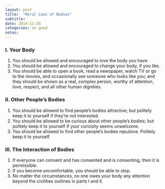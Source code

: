 ```yaml
---
layout: post
title:  "Moral Laws of Bodies"
subtitle: 
date: 2014-11-28
categories: on good
notes: 
---
```

### I. Your Body

1.  You should be allowed and encouraged to love the body you have.
2.  You should be allowed and encouraged to change your body, if you like.
3.  You should be able to open a book, read a newspaper, watch TV or go to the movies, and occasionally see someone who looks like you; and they should be shown as a real, complex person, worthy of attention, love, respect, and all other human dignities.

### II. Other People’s Bodies

1.  You should be allowed to find people’s bodies attractive; but politely keep it to yourself if they’re not interested.
2.  You should be allowed to be curious about other people’s bodies; but politely keep it to yourself if your curiosity seems unwelcome.
3.  You should be allowed to find other people’s bodies repulsive. Politely keep it to yourself.

### III. The Interaction of Bodies

1.  If everyone can consent and has consented and is consenting, then it is permissible.
2.  If you become uncomfortable, you should be able to stop.
3.  No matter the circumstances, no one owes your body any attention beyond the civilities outlines in parts I and II.